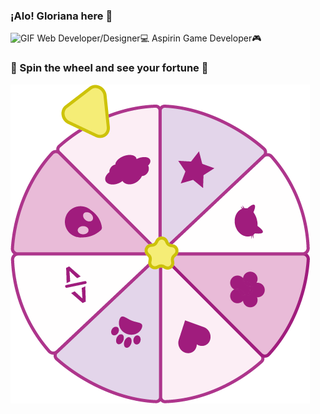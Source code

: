 
### ¡Alo! Gloriana here 👋

<div>
  <span>
    <img alt="GIF" src="https://static.wikia.nocookie.net/cult-of-the-lamb/images/a/ad/Lamb_Eat_Good.gif/revision/latest?cb=20221123203734" height="100" /> 
  </span>
  <span>
    Web Developer/Designer💻 
    Aspirin Game Developer🎮
  </span>
</div>

### 🌸 Spin the wheel and see your fortune 🌸

<img alt="PNG" src="fortuneWheel.png"/>
